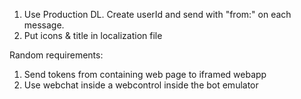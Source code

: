 1. Use Production DL. Create userId and send with "from:" on each message.
2. Put icons & title in localization file

Random requirements:
1. Send tokens from containing web page to iframed webapp
2. Use webchat inside a webcontrol inside the bot emulator